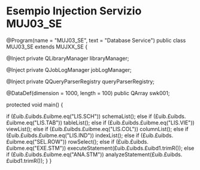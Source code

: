 # Esempio Injection Servizio MUJ03_SE
@Program(name = "MUJ03_SE", text = "Database Service")
public class MUJ03_SE extends MUJXX_SE {

 @Inject
 private QLibraryManager libraryManager;

 @Inject
 private QJobLogManager jobLogManager;

 @Inject
 private QQueryParserRegistry queryParserRegistry;

 @DataDef(dimension = 1000, length = 100)
 public QArray<QCharacter> swk001;

 protected void main() {

  if (£uib.£uibds.£uibme.eq("LIS.SCH"))
   schemaList();
  else if (£uib.£uibds.£uibme.eq("LIS.TAB"))
   tableList();
  else if (£uib.£uibds.£uibme.eq("LIS.VIE"))
   viewList();
  else if (£uib.£uibds.£uibme.eq("LIS.COL"))
   columnList();
  else if (£uib.£uibds.£uibme.eq("LIS.IND"))
   indexList();
  else if (£uib.£uibds.£uibme.eq("SEL.ROW"))
   rowSelect();
  else if (£uib.£uibds.£uibme.eq("EXE.STM"))
   executeStatement(£uib.£uibds.£uibd1.trimR());
  else if (£uib.£uibds.£uibme.eq("ANA.STM"))
   analyzeStatement(£uib.£uibds.£uibd1.trimR());
 }
}
